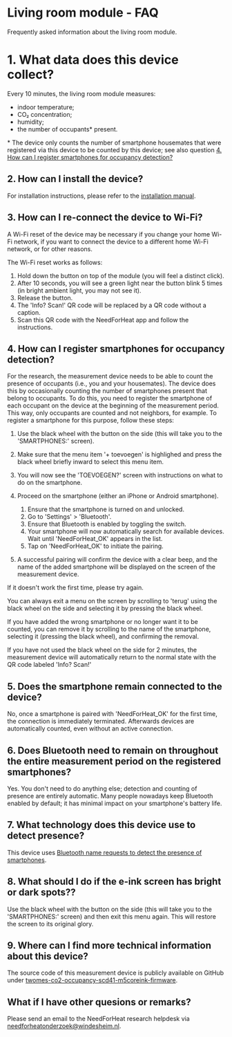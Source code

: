 # Living room module - FAQ

Frequently asked information about the living room module.

# 1. What data does this device collect?

Every 10 minutes, the living room module measures:

- indoor temperature;
- CO₂ concentration;
- humidity;
- the number of occupants\* present.

\* The device only counts the number of smartphone housemates that were registered via this device to be counted by this device; see also question [4. How can I register smartphones for occupancy detection?](#4-how-can-i-register-smartphones-for-occupancy-detection)

## 2. How can I install the device?

For installation instructions, please refer to the [installation manual](../../../installation/).

## 3. How can I re-connect the device to Wi-Fi?

A Wi-Fi reset of the device may be necessary if you change your home Wi-Fi network, if you want to connect the device to a different home Wi-Fi network, or for other reasons.

The Wi-Fi reset works as follows:

1. Hold down the button on top of the module (you will feel a distinct click).
2. After 10 seconds, you will see a green light near the button blink 5 times (in bright ambient light, you may not see it).
3. Release the button.
4. The 'Info? Scan!' QR code will be replaced by a QR code without a caption.
5. Scan this QR code with the NeedForHeat app and follow the instructions.

## 4. How can I register smartphones for occupancy detection?

For the research, the measurement device needs to be able to count the presence of occupants (i.e., you and your housemates). The device does this by occasionally counting the number of smartphones present that belong to occupants. To do this, you need to register the smartphone of each occupant on the device at the beginning of the measurement period. This way, only occupants are counted and not neighbors, for example. To register a smartphone for this purpose, follow these steps:

1. Use the black wheel with the button on the side (this will take you to the 'SMARTPHONES:' screen).
2. Make sure that the menu item '+ toevoegen' is highlighed and press the black wheel briefly inward to select this menu item.
3. You will now see the 'TOEVOEGEN?' screen with instructions on what to do on the smartphone.
4. Proceed on the smartphone (either an iPhone or Android smartphone).
    1. Ensure that the smartphone is turned on and unlocked.
    2. Go to 'Settings' > 'Bluetooth'.
    3. Ensure that Bluetooth is enabled by toggling the switch.
    4. Your smartphone will now automatically search for available devices. Wait until 'NeedForHeat_OK' appears in the list.
    5. Tap on 'NeedForHeat_OK' to initiate the pairing.

5. A successful pairing will confirm the device with a clear beep, and the name of the added smartphone will be displayed on the screen of the measurement device.

If it doesn't work the first time, please try again.

You can always exit a menu on the screen by scrolling to 'terug' using the black wheel on the side and selecting it by pressing the black wheel.

If you have added the wrong smartphone or no longer want it to be counted, you can remove it by scrolling to the name of the smartphone, selecting it (pressing the black wheel), and confirming the removal.

If you have not used the black wheel on the side for 2 minutes, the measurement device will automatically return to the normal state with the QR code labeled 'Info? Scan!'

## 5. Does the smartphone remain connected to the device?

No, once a smartphone is paired with 'NeedForHeat_OK' for the first time, the connection is immediately terminated. Afterwards devices are automatically counted, even without an active connection.

## 6. Does Bluetooth need to remain on throughout the entire measurement period on the registered smartphones?

Yes. You don't need to do anything else; detection and counting of presence are entirely automatic. Many people nowadays keep Bluetooth enabled by default; it has minimal impact on your smartphone's battery life.

## 7. What technology does this device use to detect presence?

This device uses [Bluetooth name requests to detect the presence of smartphones](https://github.com/energietransitie/twomes-generic-esp-firmware/blob/main/src/presence_detection/README.md#general-info).

## 8. What should I do if the e-ink screen has bright or dark spots??

Use the black wheel with the button on the side (this will take you to the 'SMARTPHONES:' screen) and then exit this menu again. This will restore the screen to its original glory.

## 9. Where can I find more technical information about this device?

The source code of this measurement device is publicly available on GitHub under [twomes-co2-occupancy-scd41-m5coreink-firmware](https://github.com/energietransitie/twomes-co2-occupancy-scd41-m5coreink-firmware).

## What if I have other quesions or remarks?
Please send an email to the NeedForHeat research helpdesk via [needforheatonderzoek@windesheim.nl](needforheatonderzoek@windesheim.nl).

